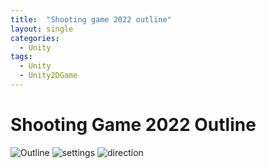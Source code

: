 ```yaml
---
title:  "Shooting game 2022 outline"
layout: single
categories:
  - Unity
tags:
  - Unity
  - Unity2DGame
---
```


# Shooting Game 2022 Outline

![Outline](/assets/2022_outline.png)
![settings](/assets/2022_settings.png)
![direction](/assets/2022_direction.png)

